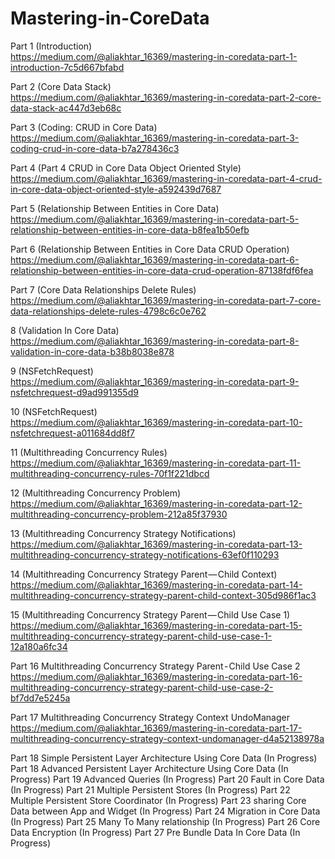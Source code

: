 # Mastering-in-CoreData

Part 1 (Introduction) </br>
 https://medium.com/@aliakhtar_16369/mastering-in-coredata-part-1-introduction-7c5d667bfabd

Part 2 (Core Data Stack) </br>
https://medium.com/@aliakhtar_16369/mastering-in-coredata-part-2-core-data-stack-ac447d3eb68c

Part 3 (Coding: CRUD in Core Data) </br>
https://medium.com/@aliakhtar_16369/mastering-in-coredata-part-3-coding-crud-in-core-data-b7a278436c3

Part 4 (Part 4 CRUD in Core Data Object Oriented Style) </br>
https://medium.com/@aliakhtar_16369/mastering-in-coredata-part-4-crud-in-core-data-object-oriented-style-a592439d7687

Part 5 (Relationship Between Entities in Core Data) </br>
https://medium.com/@aliakhtar_16369/mastering-in-coredata-part-5-relationship-between-entities-in-core-data-b8fea1b50efb

Part 6 (Relationship Between Entities in Core Data CRUD Operation) </br>
https://medium.com/@aliakhtar_16369/mastering-in-coredata-part-6-relationship-between-entities-in-core-data-crud-operation-87138fdf6fea

Part 7 (Core Data Relationships Delete Rules) </br>
https://medium.com/@aliakhtar_16369/mastering-in-coredata-part-7-core-data-relationships-delete-rules-4798c6c0e762 

8 (Validation In Core Data) </br>
https://medium.com/@aliakhtar_16369/mastering-in-coredata-part-8-validation-in-core-data-b38b8038e878

9 (NSFetchRequest) </br>
https://medium.com/@aliakhtar_16369/mastering-in-coredata-part-9-nsfetchrequest-d9ad991355d9

10 (NSFetchRequest) </br>
https://medium.com/@aliakhtar_16369/mastering-in-coredata-part-10-nsfetchrequest-a011684dd8f7

11 (Multithreading Concurrency Rules) </br>
https://medium.com/@aliakhtar_16369/mastering-in-coredata-part-11-multithreading-concurrency-rules-70f1f221dbcd

12 (Multithreading Concurrency Problem) </br>
https://medium.com/@aliakhtar_16369/mastering-in-coredata-part-12-multithreading-concurrency-problem-212a85f37930

13 (Multithreading Concurrency Strategy Notifications) </br>
https://medium.com/@aliakhtar_16369/mastering-in-coredata-part-13-multithreading-concurrency-strategy-notifications-63ef0f110293

14 (Multithreading Concurrency Strategy Parent — Child Context) </br>
https://medium.com/@aliakhtar_16369/mastering-in-coredata-part-14-multithreading-concurrency-strategy-parent-child-context-305d986f1ac3

15 (Multithreading Concurrency Strategy Parent — Child Use Case 1) </br>
https://medium.com/@aliakhtar_16369/mastering-in-coredata-part-15-multithreading-concurrency-strategy-parent-child-use-case-1-12a180a6fc34


Part 16 Multithreading Concurrency Strategy Parent - Child Use Case 2 
https://medium.com/@aliakhtar_16369/mastering-in-coredata-part-16-multithreading-concurrency-strategy-parent-child-use-case-2-bf7dd7e5245a

Part 17 Multithreading Concurrency Strategy Context UndoManager 
https://medium.com/@aliakhtar_16369/mastering-in-coredata-part-17-multithreading-concurrency-strategy-context-undomanager-d4a52138978a


Part 18 Simple Persistent Layer Architecture Using Core Data
(In Progress)
Part 18 Advanced Persistent Layer Architecture Using Core Data
(In Progress)
Part 19 Advanced Queries
(In Progress)
Part 20 Fault in Core Data
(In Progress)
Part 21 Multiple Persistent Stores
(In Progress)
Part 22 Multiple Persistent Store Coordinator
(In Progress)
Part 23 sharing Core Data between App and Widget 
(In Progress)
Part 24 Migration in Core Data
(In Progress)
Part 25 Many To Many relationship 
(In Progress)
Part 26 Core Data Encryption 
(In Progress)
Part 27 Pre Bundle Data In Core Data
(In Progress)

